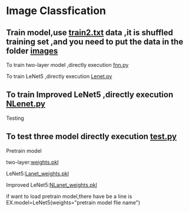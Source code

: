 # Image Classfication
Train model,use [train2.txt](https://github.com/Robert0831/NNClassfication/blob/main/train2.txt) data ,it is shuffled training set ,and you need to put the data in the folder [images](https://github.com/Robert0831/NNClassfication/tree/main/image)
----------------------------------------------------------------------------

To train two-layer model ,directly execution [fnn.py](https://github.com/Robert0831/NNClassfication/blob/main/fnn.py)

To train LeNet5 ,directly execution [Lenet.py](https://github.com/Robert0831/NNClassfication/blob/main/Lenet.py)

To train Improved LeNet5 ,directly execution [NLenet.py](https://github.com/Robert0831/NNClassfication/blob/main/NLenet.py)
----------------------------------------------------------------------------
Testing

To test three model directly execution [test.py](https://github.com/Robert0831/NNClassfication/blob/main/test.py)
----------------------------------------------------------------------------
Pretrain model 

two-layer:[weights.pkl](https://github.com/Robert0831/NNClassfication/blob/main/weights.pkl)

LeNet5:[Lanet_weights.pkl](https://github.com/Robert0831/NNClassfication/blob/main/weights.pkl)

Improved LeNet5:[NLanet_weights.pkl](https://github.com/Robert0831/NNClassfication/blob/main/weights.pkl)

if want to load pretrain model,there have be a line is  EX.model=LeNet5(weights="pretrain model flie name") 
